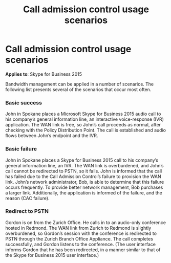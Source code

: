 ﻿---
title: Call admission control usage scenarios
TOCTitle: Call admission control usage scenarios
ms:assetid: fa499ce2-b28a-4b66-8e37-f8ce0fd8961e
ms:mtpsurl: https://msdn.microsoft.com/library/Dn466097(v=office.16)
ms:contentKeyID: 65240047
ms.date: 07/27/2015
mtps_version: v=office.16
---

# Call admission control usage scenarios


**Applies to**: Skype for Business 2015

Bandwidth management can be applied in a number of scenarios. The following list presents several of the scenarios that occur most often.

### Basic success

John in Spokane places a Microsoft Skype for Business 2015 audio call to his company’s general information line, an interactive voice-response (IVR) application. The WAN link is free, so John’s call proceeds as normal, after checking with the Policy Distribution Point. The call is established and audio flows between John’s endpoint and the IVR.

### Basic failure

John in Spokane places a Skype for Business 2015 call to his company’s general information line, an IVR. The WAN link is overburdened, and John’s call cannot be redirected to PSTN, so it fails. John is informed that the call has failed due to the Call Admission Control’s failure to provision the WAN link. John’s network administrator, Bob, is able to determine that this failure occurs frequently. To provide better network management, Bob purchases a larger link. Additionally, the application is informed of the failure, and the reason (CAC failure).

### Redirect to PSTN

Gordon is on from the Zurich Office. He calls in to an audio-only conference hosted in Redmond. The WAN link from Zurich to Redmond is slightly overburdened, so Gordon’s session with the conference is redirected to PSTN through the Zurich Branch Office Appliance. The call completes successfully, and Gordon listens to the conference. (The user interface informs Gordon that he has been redirected, in a manner similar to that of the Skype for Business 2015 user interface.)

